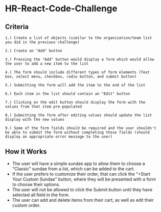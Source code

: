 # HR-React-Code-Challenge

## Criteria

`1.) Create a list of objects (similar to the organization/team list you did in the previous challenge)`

`2.) Create an "Add" button`

`3.) Pressing the "Add" button would display a form which would allow the user to add a new item to the list`

`4.) The form should include different types of form elements (Text box, select menu, checkbox, radio button, and submit button)`

`5.) Submitting the form will add the item to the end of the list`

`6.) Each item in the list should contain an "Edit" button`

`7.) Clicking on the edit button should display the form with the values from that item pre-populated`

`8.) Submitting the form after editing values should update the list display with the new values`

`9.) Some of the form fields should be required and the user shouldn't be able to submit the form without completing those fields (should display an appropriate error message to the user)`

## How it Works

* The user will have a simple sundae app to allow them to choose a "Classic" sundae from a list, which can be added to the cart.
* If the user prefers to customize their order, that can click the "+Start Your Custom Sundae" button, where they will be presented with a form to choose their options.
* The user will not be allowed to click the Submit button until they have selected all field in the form.
* The user can add and delete items from their cart, as well as edit their custom order.  
  